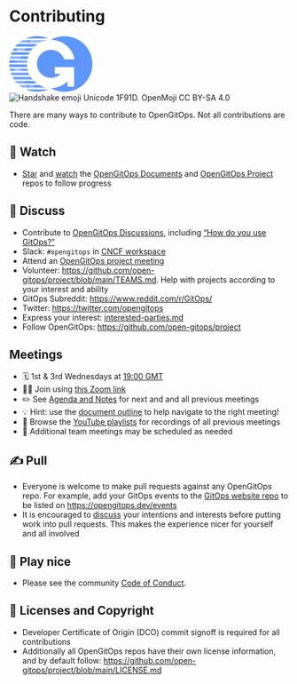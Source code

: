 # Contributing

<!-- markdownlint-disable MD033 -->
<p><img src="https://raw.githubusercontent.com/cncf/artwork/master/projects/opengitops/icon/color/opengitops-icon-color.svg" alt="OpenGitOps logo icon color" width="150" valign="middle">
<img src="https://openmoji.org/data/color/svg/1F91D.svg" alt="Handshake emoji Unicode 1F91D. OpenMoji CC BY-SA 4.0" width="150" valign="middle"></p>

There are many ways to contribute to OpenGitOps.
Not all contributions are code.

## 👀 Watch

- [Star](https://docs.github.com/en/github/getting-started-with-github/exploring-projects-on-github/saving-repositories-with-stars) and [watch](https://docs.github.com/en/github/managing-subscriptions-and-notifications-on-github/setting-up-notifications/configuring-notifications) the [OpenGitOps Documents](https://github.com/open-gitops/documents) and [OpenGitOps Project](https://github.com/open-gitops/project) repos to follow progress

## 💬 Discuss

- Contribute to [OpenGitOps Discussions](https://github.com/open-gitops/project/discussions), including [“How do you use GitOps?”](https://github.com/open-gitops/project/discussions/25)
- Slack: `#opengitops` in [CNCF workspace](https://slack.cncf.io/)
- Attend an [OpenGitOps project meeting](#meetings)
- Volunteer: <https://github.com/open-gitops/project/blob/main/TEAMS.md>. Help with projects according to your interest and ability
- GitOps Subreddit: <https://www.reddit.com/r/GitOps/>
- Twitter: <https://twitter.com/opengitops>
- Express your interest: [interested-parties.md](https://github.com/open-gitops/project/blob/main/interested-parties.md)
- Follow OpenGitOps: <https://github.com/open-gitops/project>

## Meetings

- 🗓 1st & 3rd Wednesdays at [19:00 GMT](https://greenwichmeantime.com/time-gadgets/time-zone-converter/)
- 👩‍💻 Join using [this Zoom link](https://zoom.us/j/93779536510?pwd=TEFzbGRzREI3MVlkZmluemVkMEhHdz09)
- ✏️ See [Agenda and Notes](https://docs.google.com/document/d/1hxifmCdOV5_FbKloDJRWZQHq0ge-trXJKF-BgV4wHVk/) for next and and all previous meetings
- 💡 Hint: use the [document outline](https://support.google.com/docs/answer/6367684) to help navigate to the right meeting!
- 📼 Browse the [YouTube playlists](https://www.youtube.com/channel/UCI6iqYuuI4gZuOCZaks5i1g/playlists) for recordings of all previous meetings
- 📧 Additional team meetings may be scheduled as needed

## ✍️ Pull

- Everyone is welcome to make pull requests against any OpenGitOps repo.
  For example, add your GitOps events to the [GitOps website repo](https://github.com/open-gitops/website) to be listed on <https://opengitops.dev/events>
- It is encouraged to [discuss](#discuss) your intentions and interests before putting work into pull requests.
  This makes the experience nicer for yourself and all involved

## 🦄 Play nice

- Please see the community [Code of Conduct](./CODE_OF_CONDUCT.md).

## 📑 Licenses and Copyright

- Developer Certificate of Origin (DCO) commit signoff is required for all contributions
- Additionally all OpenGitOps repos have their own license information, and by default follow:
<https://github.com/open-gitops/project/blob/main/LICENSE.md>
